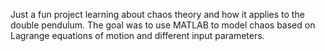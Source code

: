 Just a fun project learning about chaos theory and how it applies to the double pendulum. The goal was to use MATLAB to model chaos based on Lagrange equations of motion and different input parameters. 
